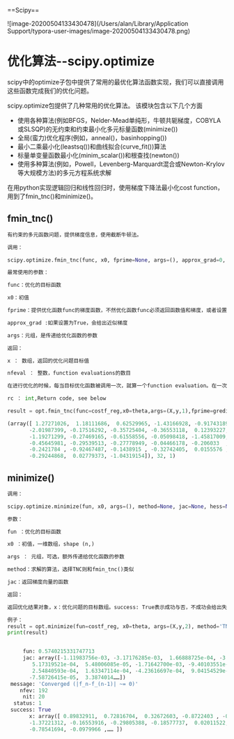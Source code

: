 ==Scipy==

![image-20200504133430478](/Users/alan/Library/Application Support/typora-user-images/image-20200504133430478.png)

# **优化算法--scipy.optimize**

scipy中的optimize子包中提供了常用的最优化算法函数实现，我们可以直接调用这些函数完成我们的优化问题。

scipy.optimize包提供了几种常用的优化算法。 该模块包含以下几个方面 

- 使用各种算法(例如BFGS，Nelder-Mead单纯形，牛顿共轭梯度，COBYLA或SLSQP)的无约束和约束最小化多元标量函数(minimize())
- 全局(蛮力)优化程序(例如，anneal()，basinhopping())
- 最小二乘最小化(leastsq())和曲线拟合(curve_fit())算法
- 标量单变量函数最小化(minim_scalar())和根查找(newton())
- 使用多种算法(例如，Powell，Levenberg-Marquardt混合或Newton-Krylov等大规模方法)的多元方程系统求解

在用python实现逻辑回归和线性回归时，使用梯度下降法最小化cost function，用到了fmin_tnc()和minimize()。



## fmin_tnc()

```python
有约束的多元函数问题，提供梯度信息，使用截断牛顿法。

调用：

scipy.optimize.fmin_tnc(func, x0, fprime=None, args=(), approx_grad=0, bounds=None, epsilon=1e-08, scale=None, offset=None, messages=15, maxCGit=-1, maxfun=None, eta=-1, stepmx=0, accuracy=0, fmin=0, ftol=-1, xtol=-1, pgtol=-1, rescale=-1, disp=None, callback=None)

最常使用的参数：

func：优化的目标函数

x0：初值

fprime：提供优化函数func的梯度函数，不然优化函数func必须返回函数值和梯度，或者设置approx_grad=True

approx_grad :如果设置为True，会给出近似梯度

args：元组，是传递给优化函数的参数

返回：

x ： 数组，返回的优化问题目标值

nfeval ： 整数，function evaluations的数目

在进行优化的时候，每当目标优化函数被调用一次，就算一个function evaluation。在一次迭代过程中会有多次function evaluation。这个参数不等同于迭代次数，而往往大于迭代次数。

rc ： int,Return code, see below 

result = opt.fmin_tnc(func=costf_reg,x0=theta,args=(X,y,1),fprime=gredient_reg)

(array([ 1.27271026,  1.18111686,  0.62529965, -1.43166928, -0.91743189,
       -2.01987399, -0.17516292, -0.35725404, -0.36553118,  0.12393227,
       -1.19271299, -0.27469165, -0.61558556, -0.05098418, -1.45817009,
       -0.45645981, -0.29539513, -0.27778949, -0.04466178, -0.206033  ,
       -0.2421784 , -0.92467487, -0.1438915 , -0.32742405,  0.0155576 ,
       -0.29244868,  0.02779373, -1.04319154]), 32, 1)
```

## minimize()

```python
调用：

scipy.optimize.minimize(fun, x0, args=(), method=None, jac=None, hess=None, hessp=None, bounds=None, constraints=(), tol=None, callback=None, options=None)

参数：

fun ：优化的目标函数

x0 ：初值，一维数组，shape (n,)

args ： 元组，可选，额外传递给优化函数的参数

method：求解的算法，选择TNC则和fmin_tnc()类似

jac：返回梯度向量的函数

返回：

返回优化结果对象，x：优化问题的目标数组。success: True表示成功与否，不成功会给出失败信息。

例子：
result = opt.minimize(fun=costf_reg, x0=theta, args=(X,y,2), method='TNC')
print(result)


     fun: 0.5740215331747713
     jac: array([-1.11983756e-03, -3.17176285e-03,  1.66888725e-04, -3.80251386e-04,
        5.17319521e-04,  5.48006085e-05, -1.71642700e-03, -9.40103551e-04,
        2.54840593e-04,  1.63347114e-04, -4.23616697e-04,  9.04154529e-04,
       -7.58726415e-05,  3.3874014……])
 message: 'Converged (|f_n-f_(n-1)| ~= 0)'
    nfev: 192
     nit: 20
  status: 1
 success: True
       x: array([ 0.89832911,  0.72816704,  0.32672603, -0.8722403 , -0.49704549,
       -1.37221312, -0.16553916, -0.29805388, -0.18577737,  0.02011522,
       -0.78541694, -0.0979966 ,…… ])
```

